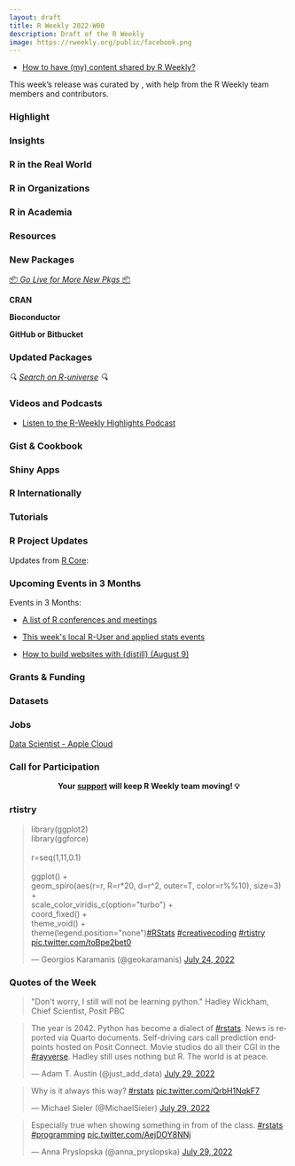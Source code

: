 ```yaml
---
layout: draft
title: R Weekly 2022-W00
description: Draft of the R Weekly
image: https://rweekly.org/public/facebook.png
---
```



+ [How to have (my) content shared by R Weekly?](https://github.com/rweekly/rweekly.org#how-to-have-my-content-shared-by-r-weekly)

This week’s release was curated by [](), with help from the R Weekly team members and contributors.



###  Highlight



### Insights



### R in the Real World



###  R in Organizations



###  R in Academia



###  Resources



###  New Packages

<p class="added-hostname"><a href="https://rweekly.org/live" target="_blank" class="externalLink">📦 <i>Go Live for More New Pkgs</i> 📦</a></p>


**CRAN**



**Bioconductor**



**GitHub or Bitbucket**



### Updated Packages

<i>🔍 [Search on R-universe](https://r-universe.dev/search/) 🔍</i>

###  Videos and Podcasts

* [Listen to the R-Weekly Highlights Podcast](https://rweekly.fireside.fm/)


### Gist & Cookbook



### Shiny Apps



### R Internationally



###  Tutorials



<!--<div class="post-more-begin></div><div class="post-more-end"></div>-->

###  R Project Updates

Updates from [R Core](http://developer.r-project.org/blosxom.cgi/R-devel/NEWS):


###  Upcoming Events in 3 Months

Events in 3 Months:


+ [A list of R conferences and meetings](https://jumpingrivers.github.io/meetingsR/events.html)

+ [This week's local R-User and applied stats events](https://community.rstudio.com/c/irl)

+ [How to build websites with {distill} (August 9)](https://www.meetup.com/oman-r-user/events/287473261/?_xtd=gqFyqTI5MjQyMDY2OaFwo2FwaQ&from=ref)

### Grants & Funding


### Datasets

### Jobs

[Data Scientist - Apple Cloud](https://jobs.apple.com/en-us/details/200400071/data-scientist-apple-cloud-services-r-programming)


###  Call for Participation


<p class="hide-support added-hostname support-rweekly" style="text-align: center;font-weight: bold;">Your <a class="non-visited externalLink" href="https://www.patreon.com/rweekly" onclick="pas(this)">support</a> will keep R Weekly team moving! 💡</p>

### rtistry

<blockquote class="twitter-tweet"><p lang="en" dir="ltr">library(ggplot2)<br>library(ggforce)<br><br>r=seq(1,11,0.1)<br><br>ggplot() +<br>geom_spiro(aes(r=r, R=r*20, d=r^2, outer=T, color=r%%10), size=3) +<br>scale_color_viridis_c(option=&quot;turbo&quot;) +<br>coord_fixed() +<br>theme_void() +<br>theme(legend.position=&quot;none&quot;)<a href="https://twitter.com/hashtag/RStats?src=hash&amp;ref_src=twsrc%5Etfw">#RStats</a> <a href="https://twitter.com/hashtag/creativecoding?src=hash&amp;ref_src=twsrc%5Etfw">#creativecoding</a> <a href="https://twitter.com/hashtag/rtistry?src=hash&amp;ref_src=twsrc%5Etfw">#rtistry</a> <a href="https://t.co/toBpe2bet0">pic.twitter.com/toBpe2bet0</a></p>&mdash; Georgios Karamanis (@geokaramanis) <a href="https://twitter.com/geokaramanis/status/1551195745839067137?ref_src=twsrc%5Etfw">July 24, 2022</a></blockquote> <script async src="https://platform.twitter.com/widgets.js" charset="utf-8"></script>

###  Quotes of the Week

> "Don't worry, I still will not be learning python."
> Hadley Wickham, Chief Scientist, Posit PBC

<blockquote class="twitter-tweet"><p lang="en" dir="ltr">The year is 2042. Python has become a dialect of <a href="https://twitter.com/hashtag/rstats?src=hash&amp;ref_src=twsrc%5Etfw">#rstats</a>. News is reported via Quarto documents. Self-driving cars call prediction endpoints hosted on Posit Connect. Movie studios do all their CGI in the <a href="https://twitter.com/hashtag/rayverse?src=hash&amp;ref_src=twsrc%5Etfw">#rayverse</a>. Hadley still uses nothing but R. The world is at peace.</p>&mdash; Adam T. Austin (@just_add_data) <a href="https://twitter.com/just_add_data/status/1553083738808061953?ref_src=twsrc%5Etfw">July 29, 2022</a></blockquote> <script async src="https://platform.twitter.com/widgets.js" charset="utf-8"></script>

<blockquote class="twitter-tweet"><p lang="en" dir="ltr">Why is it always this way? <a href="https://twitter.com/hashtag/rstats?src=hash&amp;ref_src=twsrc%5Etfw">#rstats</a> <a href="https://t.co/QrbH1NqkF7">pic.twitter.com/QrbH1NqkF7</a></p>&mdash; Michael Sieler (@MichaelSieler) <a href="https://twitter.com/MichaelSieler/status/1552811893806379008?ref_src=twsrc%5Etfw">July 29, 2022</a></blockquote> <script async src="https://platform.twitter.com/widgets.js" charset="utf-8"></script>

<blockquote class="twitter-tweet"><p lang="en" dir="ltr">Especially true when showing something in from of the class. <a href="https://twitter.com/hashtag/rstats?src=hash&amp;ref_src=twsrc%5Etfw">#rstats</a> <a href="https://twitter.com/hashtag/programming?src=hash&amp;ref_src=twsrc%5Etfw">#programming</a> <a href="https://t.co/AejDOY8NNj">pic.twitter.com/AejDOY8NNj</a></p>&mdash; Anna Pryslopska (@anna_pryslopska) <a href="https://twitter.com/anna_pryslopska/status/1552910018642690048?ref_src=twsrc%5Etfw">July 29, 2022</a></blockquote> <script async src="https://platform.twitter.com/widgets.js" charset="utf-8"></script>

